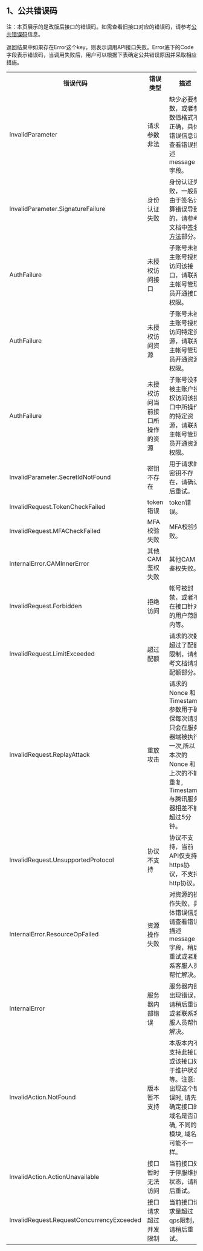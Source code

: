 ## 1、公共错误码

注：本页展示的是改版后接口的错误码。如需查看旧接口对应的错误码，请参考[公共错误码](https://cloud.tencent.com/document/api/213/6982)信息。

返回结果中如果存在Error这个key，则表示调用API接口失败。Error底下的Code字段表示错误码，当调用失败后，用户可以根据下表确定公共错误原因并采取相应措施。

<table class="t">
<tbody><tr>
<th> <b>错误代码</b>
</th><th> <b>错误类型</b>
</th><th> <b>描述</b>
</th></tr>
<tr>
<td> InvalidParameter
</td><td> 请求参数非法
</td><td> 缺少必要参数，或者参数值格式不正确，具体错误信息请查看错误描述 message 字段。
</td></tr>
<tr>
<td> InvalidParameter.SignatureFailure
</td><td> 身份认证失败
</td><td> 身份认证失败，一般是由于签名计算错误导致的，请参考文档中<a href="https://cloud.tencent.com/document/api/213/6984" title="签名方法">签名方法</a>部分。
</td></tr>
<tr>
<td> AuthFailure
</td><td> 未授权访问接口
</td><td> 子账号未被主账号授权访问该接口，请联系主帐号管理员开通接口权限。
</td></tr>
<tr>
<td> AuthFailure
</td><td> 未授权访问资源
</td><td> 子账号未被主账号授权访问特定资源，请联系主帐号管理员开通资源权限。
</td></tr>
<tr>
<td> AuthFailure
</td><td> 未授权访问当前接口所操作的资源
</td><td> 子账号没有被主账户授权访问该接口中所操作的特定资源，请联系主帐号管理员开通资源权限。
</td></tr>
<tr>
<td> InvalidParameter.SecretIdNotFound
</td><td> 密钥不存在
</td><td> 用于请求的密钥不存在，请确认后重试。
</td></tr>
<tr>
<td> InvalidRequest.TokenCheckFailed
</td><td> token错误
</td><td> token错误。
</td></tr>
<tr>
<td> InvalidRequest.MFACheckFailed
</td><td> MFA校验失败
</td><td> MFA校验失败。
</td></tr>
<tr>
<td> InternalError.CAMInnerError
</td><td> 其他CAM鉴权失败
</td><td> 其他CAM鉴权失败。
</td></tr>
<tr>
<td> InvalidRequest.Forbidden
</td><td> 拒绝访问
</td><td> 帐号被封禁，或者不在接口针对的用户范围内等。
</td></tr>
<tr>
<td> InvalidRequest.LimitExceeded
</td><td> 超过配额
</td><td> 请求的次数超过了配额限制，请参考文档请求配额部分。
</td></tr>
<tr>
<td> InvalidRequest.ReplayAttack
</td><td> 重放攻击
</td><td> 请求的 Nonce 和 Timestamp 参数用于确保每次请求只会在服务器端被执行一次,所以本次的 Nonce 和上次的不能重复, Timestamp 与腾讯服务器相差不能超过5分钟。
</td></tr>
<tr>
<td> InvalidRequest.UnsupportedProtocol
</td><td> 协议不支持
</td><td> 协议不支持，当前API仅支持https协议，不支持http协议。
</td></tr>
<tr>
<td> InternalError.ResourceOpFailed
</td><td> 资源操作失败
</td><td> 对资源的操作失败，具体错误信息请查看错误描述 message 字段，稍后重试或者联系客服人员帮忙解决。
</td></tr>
<tr>
<td> InternalError
</td><td> 服务器内部错误
</td><td> 服务器内部出现错误，请稍后重试或者联系客服人员帮忙解决。
</td></tr>
<tr>
<td> InvalidAction.NotFound
</td><td> 版本暂不支持
</td><td> 本版本内不支持此接口或该接口处于维护状态等。注意: 出现这个错误时, 请先确定接口的域名是否正确, 不同的模块, 域名可能不一样。
</td></tr>
<tr>
<td> InvalidAction.ActionUnavailable
</td><td> 接口暂时无法访问
</td><td> 当前接口处于停服维护状态，请稍后重试。
</td></tr>
<tr>
<td> InvalidRequest.RequestConcurrencyExceeded
</td><td> 接口请求超过并发限制
</td><td> 当前接口请求量超过qps限制，请稍后重试。
</td></tr>
</tbody></table>

